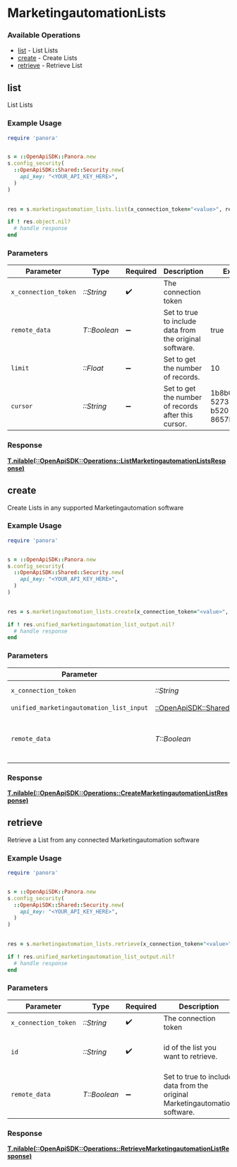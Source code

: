 # MarketingautomationLists


### Available Operations

* [list](#list) - List Lists
* [create](#create) - Create Lists
* [retrieve](#retrieve) - Retrieve List

## list

List Lists

### Example Usage

```ruby
require 'panora'


s = ::OpenApiSDK::Panora.new
s.config_security(
  ::OpenApiSDK::Shared::Security.new(
    api_key: "<YOUR_API_KEY_HERE>",
  )
)

    
res = s.marketingautomation_lists.list(x_connection_token="<value>", remote_data=true, limit=10.0, cursor="1b8b05bb-5273-4012-b520-8657b0b90874")

if ! res.object.nil?
  # handle response
end

```

### Parameters

| Parameter                                               | Type                                                    | Required                                                | Description                                             | Example                                                 |
| ------------------------------------------------------- | ------------------------------------------------------- | ------------------------------------------------------- | ------------------------------------------------------- | ------------------------------------------------------- |
| `x_connection_token`                                    | *::String*                                              | :heavy_check_mark:                                      | The connection token                                    |                                                         |
| `remote_data`                                           | *T::Boolean*                                            | :heavy_minus_sign:                                      | Set to true to include data from the original software. | true                                                    |
| `limit`                                                 | *::Float*                                               | :heavy_minus_sign:                                      | Set to get the number of records.                       | 10                                                      |
| `cursor`                                                | *::String*                                              | :heavy_minus_sign:                                      | Set to get the number of records after this cursor.     | 1b8b05bb-5273-4012-b520-8657b0b90874                    |


### Response

**[T.nilable(::OpenApiSDK::Operations::ListMarketingautomationListsResponse)](../../models/operations/listmarketingautomationlistsresponse.md)**


## create

Create Lists in any supported Marketingautomation software

### Example Usage

```ruby
require 'panora'


s = ::OpenApiSDK::Panora.new
s.config_security(
  ::OpenApiSDK::Shared::Security.new(
    api_key: "<YOUR_API_KEY_HERE>",
  )
)

    
res = s.marketingautomation_lists.create(x_connection_token="<value>", unified_marketingautomation_list_input=::OpenApiSDK::Shared::UnifiedMarketingautomationListInput.new(), remote_data=false)

if ! res.unified_marketingautomation_list_output.nil?
  # handle response
end

```

### Parameters

| Parameter                                                                                                               | Type                                                                                                                    | Required                                                                                                                | Description                                                                                                             |
| ----------------------------------------------------------------------------------------------------------------------- | ----------------------------------------------------------------------------------------------------------------------- | ----------------------------------------------------------------------------------------------------------------------- | ----------------------------------------------------------------------------------------------------------------------- |
| `x_connection_token`                                                                                                    | *::String*                                                                                                              | :heavy_check_mark:                                                                                                      | The connection token                                                                                                    |
| `unified_marketingautomation_list_input`                                                                                | [::OpenApiSDK::Shared::UnifiedMarketingautomationListInput](../../models/shared/unifiedmarketingautomationlistinput.md) | :heavy_check_mark:                                                                                                      | N/A                                                                                                                     |
| `remote_data`                                                                                                           | *T::Boolean*                                                                                                            | :heavy_minus_sign:                                                                                                      | Set to true to include data from the original Marketingautomation software.                                             |


### Response

**[T.nilable(::OpenApiSDK::Operations::CreateMarketingautomationListResponse)](../../models/operations/createmarketingautomationlistresponse.md)**


## retrieve

Retrieve a List from any connected Marketingautomation software

### Example Usage

```ruby
require 'panora'


s = ::OpenApiSDK::Panora.new
s.config_security(
  ::OpenApiSDK::Shared::Security.new(
    api_key: "<YOUR_API_KEY_HERE>",
  )
)

    
res = s.marketingautomation_lists.retrieve(x_connection_token="<value>", id="801f9ede-c698-4e66-a7fc-48d19eebaa4f", remote_data=false)

if ! res.unified_marketingautomation_list_output.nil?
  # handle response
end

```

### Parameters

| Parameter                                                                   | Type                                                                        | Required                                                                    | Description                                                                 | Example                                                                     |
| --------------------------------------------------------------------------- | --------------------------------------------------------------------------- | --------------------------------------------------------------------------- | --------------------------------------------------------------------------- | --------------------------------------------------------------------------- |
| `x_connection_token`                                                        | *::String*                                                                  | :heavy_check_mark:                                                          | The connection token                                                        |                                                                             |
| `id`                                                                        | *::String*                                                                  | :heavy_check_mark:                                                          | id of the list you want to retrieve.                                        | 801f9ede-c698-4e66-a7fc-48d19eebaa4f                                        |
| `remote_data`                                                               | *T::Boolean*                                                                | :heavy_minus_sign:                                                          | Set to true to include data from the original Marketingautomation software. | false                                                                       |


### Response

**[T.nilable(::OpenApiSDK::Operations::RetrieveMarketingautomationListResponse)](../../models/operations/retrievemarketingautomationlistresponse.md)**

